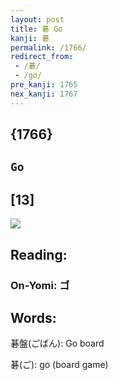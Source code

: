 ```yaml
---
layout: post
title: 碁 Go
kanji: 碁
permalink: /1766/
redirect_from:
 - /碁/
 - /go/
pre_kanji: 1765
nex_kanji: 1767
---
```


## {1766}

## `Go`

## [13]

<div class="stroke"><img src="E7A281.png" /></div>

## Reading:

### On-Yomi: ゴ

## Words:

碁盤(ごばん): Go board

碁(ご): go (board game)
